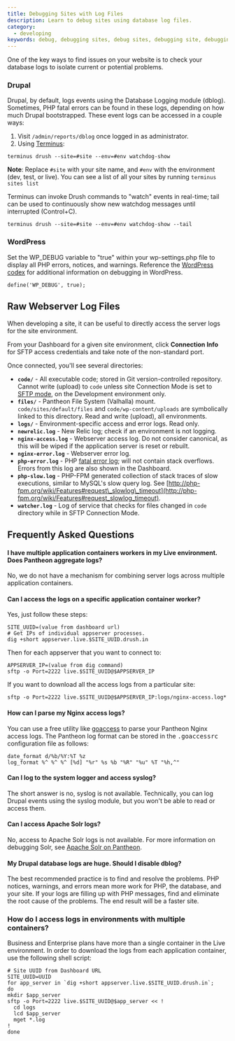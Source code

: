 ```yaml
---
title: Debugging Sites with Log Files
description: Learn to debug sites using database log files.
category:
  - developing
keywords: debug, debugging sites, debug sites, debugging site, debugging mysql, debug sql, troubleshoot mysql, troubleshoot sql, database logs, db logs, where are db logs stored, where are database logs
---
```

One of the key ways to find issues on your website is to check your database logs to isolate current or potential problems.

### Drupal

Drupal, by default, logs events using the Database Logging module (dblog). Sometimes, PHP fatal errors can be found in these logs, depending on how much Drupal bootstrapped. These event logs can be accessed in a couple ways:  

1. Visit `/admin/reports/dblog` once logged in as administrator.
2. Using [Terminus](https://github.com/pantheon-systems/cli):  

```
terminus drush --site=#site --env=#env watchdog-show
```
<div class="alert alert-info" role="alert">
<strong>Note</strong>: Replace <code>#site</code> with your site name, and <code>#env</code> with the environment (dev, test, or live). You can see a list of all your sites by running <code>terminus sites list</code></div>

Terminus can invoke Drush commands to "watch" events in real-time; tail can be used to continuously show new watchdog messages until interrupted (Control+C).  

```
terminus drush --site=#site --env=#env watchdog-show --tail
```

### WordPress

Set the WP_DEBUG variable to "true" within your wp-settings.php file to display all PHP errors, notices, and warnings. Reference the [WordPress codex](http://codex.wordpress.org/Debugging_in_WordPress) for additional information on debugging in WordPress.

```
define('WP_DEBUG', true);
```

## Raw Webserver Log Files

When developing a site, it can be useful to directly access the server logs for the site environment.  

From your Dashboard for a given site environment, click **Connection Info** for SFTP access credentials and take note of the non-standard port.  

Once connected, you'll see several directories:

- **`code/`** - All executable code; stored in Git version-controlled repository. Cannot write (upload) to `code` unless site Connection Mode is set to [SFTP mode](/docs/articles/sites/code/developing-directly-with-sftp-mode/), on the Development environment only.
- **`files/`** - Pantheon File System (Valhalla) mount. `code/sites/default/files` and `code/wp-content/uploads` are symbolically linked to this directory. Read and write (upload), all environments.
- **`logs/`** - Environment-specific access and error logs. Read only.
 - **`newrelic.log`** - New Relic log; check if an environment is not logging.
 - **`nginx-access.log`** - Webserver access log. Do not consider canonical, as this will be wiped if the application server is reset or rebuilt.
 - **`nginx-error.log`** - Webserver error log.
 - **`php-error.log`** - PHP [fatal error log](http://php.net/manual/en/book.errorfunc.php); will not contain stack overflows. Errors from this log are also shown in the Dashboard.
 - **`php-slow.log`** - PHP-FPM generated collection of stack traces of slow executions, similar to MySQL's slow query log. See [http://php-fpm.org/wiki/Features#request\_slowlog\_timeout](http://php-fpm.org/wiki/Features#request_slowlog_timeout).
 - **`watcher.log`** - Log of service that checks for files changed in `code` directory while in SFTP Connection Mode.

## Frequently Asked Questions

#### I have multiple application containers workers in my Live environment. Does Pantheon aggregate logs?

No, we do not have a mechanism for combining server logs across multiple application containers.

#### Can I access the logs on a specific application container worker?

Yes, just follow these steps:

```
SITE_UUID=(value from dashboard url)
# Get IPs of individual appserver processes.
dig +short appserver.live.$SITE_UUID.drush.in
```

Then for each appserver that you want to connect to:

```
APPSERVER_IP=(value from dig command)
sftp -o Port=2222 live.$SITE_UUID@$APPSERVER_IP
```

If you want to download all the access logs from a particular site:

```
sftp -o Port=2222 live.$SITE_UUID@$APPSERVER_IP:logs/nginx-access.log*
```

#### How can I parse my Nginx access logs?

You can use a free utility like [goaccess](http://goaccess.prosoftcorp.com/) to parse your Pantheon Nginx access logs. The Pantheon log format can be stored in the <tt>.goaccessrc</tt> configuration file as follows:

```
date_format d/%b/%Y:%T %z
log_format %^ %^ %^ [%d] "%r" %s %b "%R" "%u" %T "%h,^"
```

#### Can I log to the system logger and access syslog?

The short answer is no, syslog is not available. Technically, you can log Drupal events using the syslog module, but you won't be able to read or access them.

#### Can I access Apache Solr logs?

No, access to Apache Solr logs is not available. For more information on debugging Solr, see [Apache Solr on Pantheon](/docs/articles/sites/apache-solr).

#### My Drupal database logs are huge. Should I disable dblog?

The best recommended practice is to find and resolve the problems. PHP notices, warnings, and errors mean more work for PHP, the database, and your site. If your logs are filling up with PHP messages, find and eliminate the root cause of the problems. The end result will be a faster site.  

### How do I access logs in environments with multiple containers?

Business and Enterprise plans have more than a single container in the Live environment. In order to download the logs from each application container, use the following shell script:

```
# Site UUID from Dashboard URL
SITE_UUID=UUID
for app_server in `dig +short appserver.live.$SITE_UUID.drush.in`;
do
mkdir $app_server
sftp -o Port=2222 live.$SITE_UUID@$app_server << !
  cd logs
  lcd $app_server
  mget *.log
!
done
```
